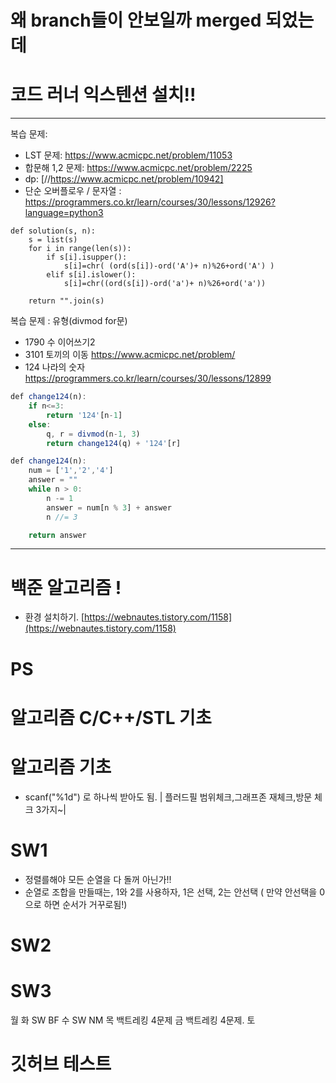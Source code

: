 # 왜 branch들이 안보일까 merged 되었는데

# 코드 러너 익스텐션 설치!!

---

복습 문제:

- LST 문제: https://www.acmicpc.net/problem/11053
- 합문해 1,2 문제: https://www.acmicpc.net/problem/2225
- dp: [//https://www.acmicpc.net/problem/10942]
- 단순 오버플로우 / 문자열 : https://programmers.co.kr/learn/courses/30/lessons/12926?language=python3

```
def solution(s, n):
    s = list(s)
    for i in range(len(s)):
        if s[i].isupper():
            s[i]=chr( (ord(s[i])-ord('A')+ n)%26+ord('A') )
        elif s[i].islower():
            s[i]=chr((ord(s[i])-ord('a')+ n)%26+ord('a'))

    return "".join(s)
```

복습 문제 : 유형(divmod for문)

- 1790 수 이어쓰기2
- 3101 토끼의 이동 https://www.acmicpc.net/problem/
- 124 나라의 숫자 https://programmers.co.kr/learn/courses/30/lessons/12899

```js
def change124(n):
    if n<=3:
        return '124'[n-1]
    else:
        q, r = divmod(n-1, 3)
        return change124(q) + '124'[r]
```

```js
def change124(n):
    num = ['1','2','4']
    answer = ""
    while n > 0:
        n -= 1
        answer = num[n % 3] + answer
        n //= 3

    return answer
```

---

# 백준 알고리즘 !

- 환경 설치하기.
  [https://webnautes.tistory.com/1158](https://webnautes.tistory.com/1158)

# PS

# 알고리즘 C/C++/STL 기초

# 알고리즘 기초

- scanf("%1d") 로 하나씩 받아도 됨. | 플러드필 범위체크,그래프존 재체크,방문 체크 3가지~|

# SW1

- 정렬를해야 모든 순열을 다 돌꺼 아닌가!!
- 순열로 조합을 만들때는, 1와 2를 사용하자, 1은 선택, 2는 안선택 ( 만약 안선택을 0으로 하면 순서가 거꾸로됨!)

# SW2

# SW3

월
화 SW BF
수 SW NM
목 백트레킹 4문제
금 백트레킹 4문제.
토

# 깃허브 테스트
